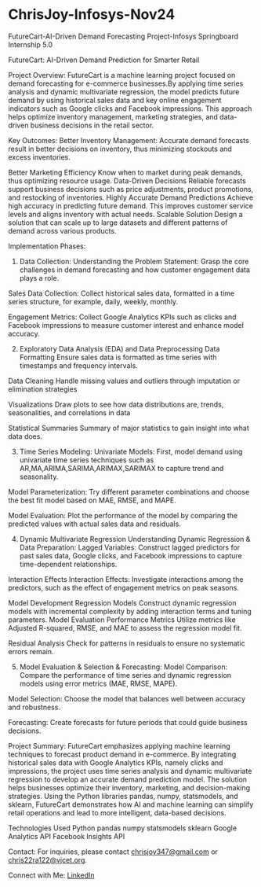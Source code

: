 # ChrisJoy-Infosys-Nov24
FutureCart-AI-Driven Demand Forecasting Project-Infosys Springboard Internship 5.0

 FutureCart: AI-Driven Demand Prediction for Smarter Retail

Project Overview:
FutureCart is a machine learning project focused on demand forecasting for e-commerce businesses.By applying time series 
analysis and dynamic multivariate regression, the model predicts future demand by using historical sales data and key online 
engagement indicators such as Google clicks and Facebook impressions. This approach helps optimize inventory management, 
marketing strategies, and data-driven business decisions in the retail sector.

Key Outcomes:
Better Inventory Management:
Accurate demand forecasts result in better decisions on inventory, thus minimizing stockouts and excess inventories.

Better Marketing Efficiency
Know when to market during peak demands, thus optimizing resource usage.
Data-Driven Decisions
Reliable forecasts support business decisions such as price adjustments, product promotions, and restocking of inventories.
Highly Accurate Demand Predictions
Achieve high accuracy in predicting future demand. This improves customer service levels and aligns inventory with actual needs.
Scalable Solution
Design a solution that can scale up to large datasets and different patterns of demand across various products.

Implementation Phases:
1. Data Collection:
Understanding the Problem Statement:
Grasp the core challenges in demand forecasting and how customer engagement data plays a role.

Sales Data Collection:
Collect historical sales data, formatted in a time series structure, for example, daily, weekly, monthly.

Engagement Metrics:
Collect Google Analytics KPIs such as clicks and Facebook impressions to measure customer interest and enhance model accuracy.

2. Exploratory Data Analysis (EDA) and Data Preprocessing
Data Formatting
Ensure sales data is formatted as time series with timestamps and frequency intervals.

Data Cleaning
Handle missing values and outliers through imputation or elimination strategies

Visualizations
Draw plots to see how data distributions are, trends, seasonalities, and correlations in data

Statistical Summaries
Summary of major statistics to gain insight into what data does.

3. Time Series Modeling:
Univariate Models:
First, model demand using univariate time series techniques such as AR,MA,ARIMA,SARIMA,ARIMAX,SARIMAX to capture trend and seasonality.

Model Parameterization:
Try different parameter combinations and choose the best fit model based on MAE, RMSE, and MAPE.

Model Evaluation:
Plot the performance of the model by comparing the predicted values with actual sales data and residuals.

4. Dynamic Multivariate Regression
Understanding Dynamic Regression & Data Preparation:
Lagged Variables:
Construct lagged predictors for past sales data, Google clicks, and Facebook impressions to capture time-dependent relationships.

Interaction Effects
Interaction Effects: Investigate interactions among the predictors, such as the effect of engagement metrics on peak seasons.

Model Development
Regression Models
Construct dynamic regression models with incremental complexity by adding interaction terms and tuning parameters. Model Evaluation
Performance Metrics
Utilize metrics like Adjusted R-squared, RMSE, and MAE to assess the regression model fit.

Residual Analysis
Check for patterns in residuals to ensure no systematic errors remain.

5. Model Evaluation & Selection & Forecasting:
Model Comparison:
Compare the performance of time series and dynamic regression models using error metrics (MAE, RMSE, MAPE).

Model Selection:
Choose the model that balances well between accuracy and robustness.

Forecasting:
Create forecasts for future periods that could guide business decisions.

Project Summary:
FutureCart emphasizes applying machine learning techniques to forecast product demand in e-commerce. By integrating historical 
sales data with Google Analytics KPIs, namely clicks and impressions, the project uses time series analysis and dynamic 
multivariate regression to develop an accurate demand prediction model. The solution helps businesses optimize their inventory, 
marketing, and decision-making strategies. Using the Python libraries pandas, numpy, statsmodels, and sklearn, FutureCart demonstrates 
how AI and machine learning can simplify retail operations and lead to more intelligent, data-based decisions.

Technologies Used
Python
pandas
numpy
statsmodels
sklearn
Google Analytics API
Facebook Insights API

Contact:
For inquiries, please contact [chrisjoy347@gmail.com](mailto:chrisjoy347@gmail.com) or [chris22ra122@vjcet.org](mailto:chris22ra122@vjcet.org).

Connect with Me:
[LinkedIn](https://www.linkedin.com/in/chris-joy-359a6926b?lipi=urn%3Ali%3Apage%3Ad_flagship3_profile_view_base_contact_details%3BCEB7JhurRRGz%2BpB%2BulZZ8g%3D%3D)
